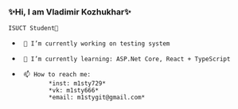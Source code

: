 ### ✨Hi, I am Vladimir Kozhukhar✨

~~~
ISUCT Student🤔
~~~


-      🔭 I’m currently working on testing system
-      🌱 I’m currently learning: ASP.Net Core, React + TypeScript
-      📫 How to reach me: 
              *inst: m1sty729*
              *vk: m1sty666*
              *email: m1stygit@gmail.com*

<!--
**SunM1sty/SunM1sty** is a ✨ _special_ ✨ repository because its `README.md` (this file) appears on your GitHub profile.

Here are some ideas to get you started:

- 🔭 I’m currently working on ...
- 🌱 I’m currently learning ...
- 👯 I’m looking to collaborate on ...
- 🤔 I’m looking for help with ...
- 💬 Ask me about ...
- 📫 How to reach me: ...
- 😄 Pronouns: ...
- ⚡ Fun fact: ...
-->
